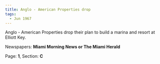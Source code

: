 ```yaml
---  
title: Anglo - American Properties drop  
tags:  
  - Jun 1967  
---  
```

  
Anglo - American Properties drop their plan to build a marina and resort at Elliott Key.  
  
Newspapers: **Miami Morning News or The Miami Herald**  
  
Page: **1**, Section: **C** 
